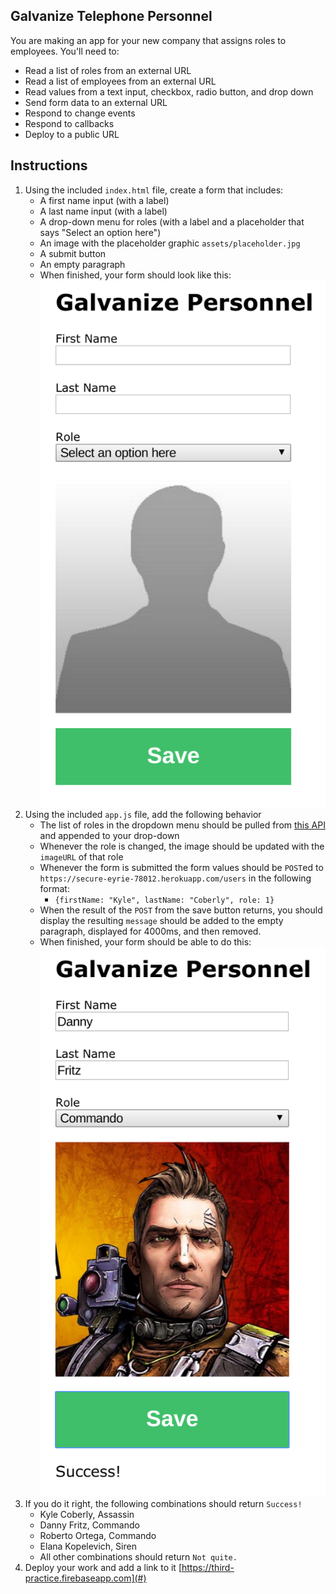 ## Galvanize Telephone Personnel

You are making an app for your new company that assigns roles to employees. You'll need to:

* Read a list of roles from an external URL
* Read a list of employees from an external URL
* Read values from a text input, checkbox, radio button, and drop down
* Send form data to an external URL
* Respond to change events
* Respond to callbacks
* Deploy to a public URL

## Instructions

1. Using the included `index.html` file, create a form that includes:
    * A first name input (with a label)
    * A last name input (with a label)
    * A drop-down menu for roles (with a label and a placeholder that says "Select an option here")
    * An image with the placeholder graphic `assets/placeholder.jpg`
    * A submit button
    * An empty paragraph
    * When finished, your form should look like this: ![Basic form](assets/galvanize_personnel_1.png)
1. Using the included `app.js` file, add the following behavior
    * The list of roles in the dropdown menu should be pulled from [this API](https://secure-eyrie-78012.herokuapp.com/roles) and appended to your drop-down
    * Whenever the role is changed, the image should be updated with the `imageURL` of that role
    * Whenever the form is submitted the form values should be `POST`ed to `https://secure-eyrie-78012.herokuapp.com/users` in the following format:
        * `{firstName: "Kyle", lastName: "Coberly", role: 1}`
    * When the result of the `POST` from the save button returns, you should display the resulting `message` should be added to the empty paragraph, displayed for 4000ms, and then removed.
    * When finished, your form should be able to do this: ![Filled out form](assets/galvanize_personnel_2.png)
1. If you do it right, the following combinations should return `Success!`
    * Kyle Coberly, Assassin
    * Danny Fritz, Commando
    * Roberto Ortega, Commando
    * Elana Kopelevich, Siren
    * All other combinations should return `Not quite.`
1. Deploy your work and add a link to it [https://third-practice.firebaseapp.com](#)
